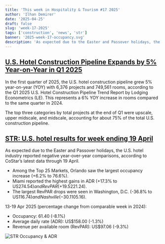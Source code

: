 ```yaml
---
title: 'This week in Hospitality & Tourism #17 2025'
author: 'Ilhan Demirer'
date: '2025-04-25'
draft: false
slug: 'week-17-2025'
tags: ['construction', 'news', 'str']
banner: '2025-week-17-occupancy.svg'
description: 'As expected due to the Easter and Passover holidays, the U.S. hotel industry reported negative year-over-year comparisons, according to CoStar’s latest data through 19 April.'
---
```


## [U.S. Hotel Construction Pipeline Expands by 5% Year-on-Year in Q1 2025](https://www.hotelnewsresource.com/article136198.html)

In the first quarter of 2025, the U.S. hotel construction pipeline grew 5% year-on-year (YOY) with 6,376 projects and 749,561 rooms, according to the Q1 2025 U.S. Hotel Construction Pipeline Trend Report by Lodging Econometrics (LE). This represents a 6% YOY increase in rooms compared to the same quarter in 2024.

The top three categories by total projects at the end of Q1 were upscale, upper midscale, and midscale, accounting for about 75% of the total U.S. construction pipeline.

## [STR: U.S. hotel results for week ending 19 April](https://str.com/press-release/us-hotel-results-week-ending-19-april)

As expected due to the Easter and Passover holidays, the U.S. hotel industry reported negative year-over-year comparisons, according to CoStar’s latest data through 19 April.

- Among the Top 25 Markets, Orlando saw the largest occupancy increase (+6.2% to 76.6%).
- Miami reported the highest gains in ADR (+17.3% to US$274.54) and RevPAR (+19.5% to US$221.24).
- The largest RevPAR drops were seen in Washington, D.C. (-36.8% to US$116.74) and Nashville (-30.1% to US$105.16).

13-19 Apr 2025 (percentage change from comparable week in 2024):

- Occupancy: 61.40 (-8.1%)
- Average daily rate (ADR): US$158.00 (-1.3%)
- Revenue per available room (RevPAR): US$97.06 (-9.3%)

![STR Occupancy & ADR](/images/blogimages/2025-week-17-occupancy.svg)
